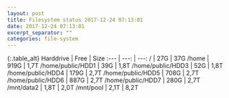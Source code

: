```yaml
---
layout: post
title: Filesystem status 2017-12-24 07:13:01
date: 2017-12-24 07:13:01
excerpt_separator: ""
categories: file-system
---
```

{:.table_alt}
Harddrive | Free | Size
:--- | ---: | ---:
/ | 27G | 37G
/home | 919G | 1,7T
/home/public/HDD1 | 39G | 1,8T
/home/public/HDD3 | 52G | 1,8T
/home/public/HDD4 | 179G | 2,7T
/home/public/HDD5 | 708G | 2,7T
/home/public/HDD6 | 887G | 2,7T
/home/public/HDD7 | 280G | 2,7T
/mnt/data2 | 1,8T | 2,0T
/mnt/pool | 2,1T | 8,2T
